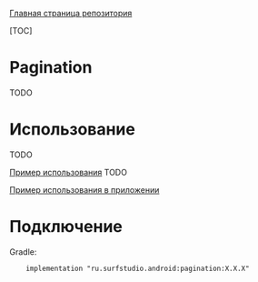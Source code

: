 [Главная страница репозитория](../../docs/main.md)

[TOC]

# Pagination
TODO

# Использование
TODO

[Пример использования](../sample) TODO

[Пример использования в приложении](../../deprecated/network/sample)

# Подключение
Gradle:
```
    implementation "ru.surfstudio.android:pagination:X.X.X"
```
